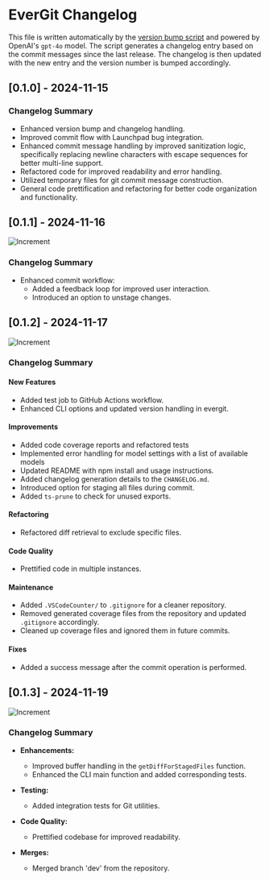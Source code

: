 # EverGit Changelog

This file is written automatically by the [version bump script](version-bump.ts) and powered by OpenAI's `gpt-4o` model. The script generates a changelog entry based on the commit messages since the last release. The changelog is then updated with the new entry and the version number is bumped accordingly.

## [0.1.0] - 2024-11-15

### Changelog Summary

-   Enhanced version bump and changelog handling.
-   Improved commit flow with Launchpad bug integration.
-   Enhanced commit message handling by improved sanitization logic, specifically replacing newline characters with escape sequences for better multi-line support.
-   Refactored code for improved readability and error handling.
-   Utilized temporary files for git commit message construction.
-   General code prettification and refactoring for better code organization and functionality.

## [0.1.1] - 2024-11-16

![Increment](https://img.shields.io/badge/patch-purple)

### Changelog Summary

-   Enhanced commit workflow:
    -   Added a feedback loop for improved user interaction.
    -   Introduced an option to unstage changes.

## [0.1.2] - 2024-11-17

![Increment](https://img.shields.io/badge/patch-purple)

### Changelog Summary

#### New Features

-   Added test job to GitHub Actions workflow.
-   Enhanced CLI options and updated version handling in evergit.

#### Improvements

-   Added code coverage reports and refactored tests
-   Implemented error handling for model settings with a list of available models
-   Updated README with npm install and usage instructions.
-   Added changelog generation details to the `CHANGELOG.md`.
-   Introduced option for staging all files during commit.
-   Added `ts-prune` to check for unused exports.

#### Refactoring

-   Refactored diff retrieval to exclude specific files.

#### Code Quality

-   Prettified code in multiple instances.

#### Maintenance

-   Added `.VSCodeCounter/` to `.gitignore` for a cleaner repository.
-   Removed generated coverage files from the repository and updated `.gitignore` accordingly.
-   Cleaned up coverage files and ignored them in future commits.

#### Fixes

-   Added a success message after the commit operation is performed.

## [0.1.3] - 2024-11-19

![Increment](https://img.shields.io/badge/patch-purple)

### Changelog Summary

- **Enhancements:**
  - Improved buffer handling in the `getDiffForStagedFiles` function.
  - Enhanced the CLI main function and added corresponding tests.

- **Testing:**
  - Added integration tests for Git utilities.

- **Code Quality:**
  - Prettified codebase for improved readability.

- **Merges:**
  - Merged branch 'dev' from the repository.

